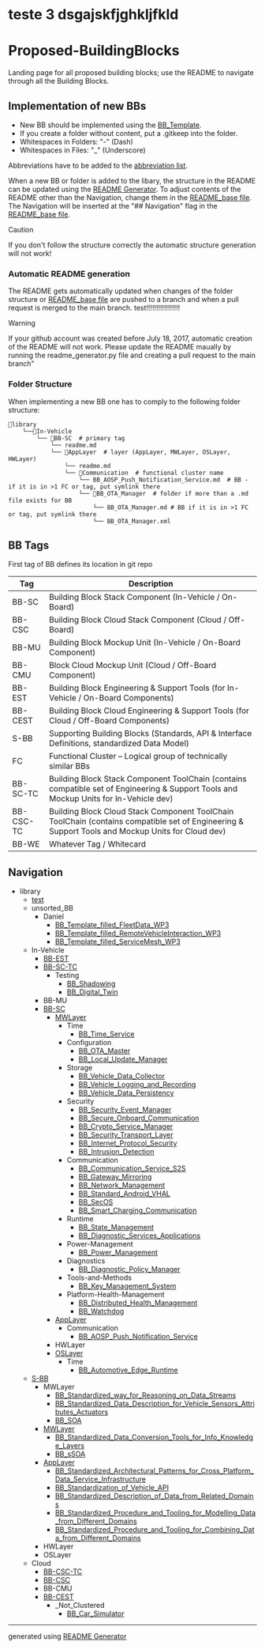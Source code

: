 # teste 3 dsgajskfjghkljfkld

# Proposed-BuildingBlocks

Landing page for all proposed building blocks; use the README to navigate through all the Building Blocks.

## Implementation of new BBs

- New BB should be implemented using the [BB_Template](/utils/BB_Template.md).  
- If you create a folder without content, put a .gitkeep into the folder.  
- Whitespaces in Folders: "-" (Dash)  
- Whitespaces in Files: "_" (Underscore)  

Abbreviations have to be added to the [abbreviation list](/utils/Abbreviations.md).

When a new BB or folder is added to the libary, the structure in the README can be updated using 
the [README Generator](/scripts/readme_generator.py). To adjust contents of the README other than 
the Navigation, change them in the [README_base file](/utils/README_base.md). The Navigation will 
be inserted at the "## Navigation" flag in the [README_base file](/utils/README_base.md).

> [!CAUTION]
> If you don't follow the structure correctly the automatic structure generation will not work!

### Automatic README generation

The README gets automatically updated when changes of the folder structure or [README_base file](/utils/README_base.md) are pushed to a branch and when a pull request is merged to the main branch. test!!!!!!!!!!!!!!!!!

> [!Warning]
>If your github account was created before July 18, 2017, automatic creation of the README will not work. Please update the README maually by running the readme_generator.py file and creating a pull request to the main branch"

### Folder Structure

When implementing a new BB one has to comply to the following folder structure:

```
📁library
    └──📁In-Vehicle
        └── 📁BB-SC  # primary tag
            └── readme.md  
            └── 📁AppLayer  # layer (AppLayer, MWLayer, OSLayer, HWLayer)
                └── readme.md  
                └── 📁Communication  # functional cluster name
                    └── BB_AOSP_Push_Notification_Service.md  # BB - if it is in >1 FC or tag, put symlink there
                    └── 📁BB_OTA_Manager  # folder if more than a .md file exists for BB
                        └── BB_OTA_Manager.md # BB if it is in >1 FC or tag, put symlink there
                        └── BB_OTA_Manager.xml 

```

## BB Tags

First tag of BB defines its location in git repo

|Tag|Description|
|----|----|
|BB-SC|Building Block Stack Component (In-Vehicle / On-Board)|
|BB-CSC|Building Block Cloud Stack Component (Cloud / Off-Board)|
|BB-MU|Building Block Mockup Unit (In-Vehicle / On-Board Component)|
|BB-CMU|Block Cloud Mockup Unit (Cloud / Off-Board Component)|
|BB-EST|Building Block Engineering & Support Tools (for In-Vehicle / On-Board Components)|
|BB-CEST|Building Block Cloud Engineering & Support Tools (for Cloud / Off-Board Components)|
|S-BB|Supporting Building Blocks (Standards, API & Interface Definitions, standardized Data Model)|
|FC|Functional Cluster – Logical group of technically similar BBs|
|BB-SC-TC|Building Block Stack Component ToolChain (contains compatible set of Engineering & Support Tools and Mockup Units for In-Vehicle dev)|
|BB-CSC-TC|Building Block Cloud Stack Component ToolChain ToolChain (contains compatible set of Engineering & Support Tools and Mockup Units for Cloud dev)|
|BB-WE|Whatever Tag / Whitecard|

## Navigation
- library
    - [test](/library/test/test.md)
    - unsorted_BB
        - Daniel
            - [BB_Template_filled_FleetData_WP3](/library/unsorted_BB/Daniel/BB_Template_filled_FleetData_WP3.md)
            - [BB_Template_filled_RemoteVehicleInteraction_WP3](/library/unsorted_BB/Daniel/BB_Template_filled_RemoteVehicleInteraction_WP3.md)
            - [BB_Template_filled_ServiceMesh_WP3](/library/unsorted_BB/Daniel/BB_Template_filled_ServiceMesh_WP3.md)
    - In-Vehicle
        - [BB-EST](/library/In-Vehicle/BB-EST/BB-EST.md)
        - [BB-SC-TC](/library/In-Vehicle/BB-SC-TC/BB-SC-TC.md)
            - Testing
                - [BB_Shadowing](/library/In-Vehicle/BB-SC-TC/Testing/BB_Shadowing.md)
                - [BB_Digital_Twin](/library/In-Vehicle/BB-SC-TC/Testing/BB_Digital_Twin.md)
        - BB-MU
        - [BB-SC](/library/In-Vehicle/BB-SC/BB-SC.md)
            - [MWLayer](/library/In-Vehicle/BB-SC/MWLayer/MWLayer.md)
                - Time
                    - [BB_Time_Service](/library/In-Vehicle/BB-SC/MWLayer/Time/BB_Time_Service.md)
                - Configuration
                    - [BB_OTA_Master](/library/In-Vehicle/BB-SC/MWLayer/Configuration/BB_OTA_Master.md)
                    - [BB_Local_Update_Manager](/library/In-Vehicle/BB-SC/MWLayer/Configuration/BB_Local_Update_Manager.md)
                - Storage
                    - [BB_Vehicle_Data_Collector](/library/In-Vehicle/BB-SC/MWLayer/Storage/BB_Vehicle_Data_Collector.md)
                    - [BB_Vehicle_Logging_and_Recording](/library/In-Vehicle/BB-SC/MWLayer/Storage/BB_Vehicle_Logging_and_Recording.md)
                    - [BB_Vehicle_Data_Persistency](/library/In-Vehicle/BB-SC/MWLayer/Storage/BB_Vehicle_Data_Persistency.md)
                - Security
                    - [BB_Security_Event_Manager](/library/In-Vehicle/BB-SC/MWLayer/Security/BB_Security_Event_Manager.md)
                    - [BB_Secure_Onboard_Communication](/library/In-Vehicle/BB-SC/MWLayer/Security/BB_Secure_Onboard_Communication.md)
                    - [BB_Crypto_Service_Manager](/library/In-Vehicle/BB-SC/MWLayer/Security/BB_Crypto_Service_Manager.md)
                    - [BB_Security_Transport_Layer](/library/In-Vehicle/BB-SC/MWLayer/Security/BB_Security_Transport_Layer.md)
                    - [BB_Internet_Protocol_Security](/library/In-Vehicle/BB-SC/MWLayer/Security/BB_Internet_Protocol_Security.md)
                    - [BB_Intrusion_Detection](/library/In-Vehicle/BB-SC/MWLayer/Security/BB_Intrusion_Detection.md)
                - Communication
                    - [BB_Communication_Service_S2S](/library/In-Vehicle/BB-SC/MWLayer/Communication/BB_Communication_Service_S2S.md)
                    - [BB_Gateway_Mirroring](/library/In-Vehicle/BB-SC/MWLayer/Communication/BB_Gateway_Mirroring.md)
                    - [BB_Network_Management](/library/In-Vehicle/BB-SC/MWLayer/Communication/BB_Network_Management.md)
                    - [BB_Standard_Android_VHAL](/library/In-Vehicle/BB-SC/MWLayer/Communication/BB_Standard_Android_VHAL.md)
                    - [BB_SecOS](/library/In-Vehicle/BB-SC/MWLayer/Communication/BB_SecOS.md)
                    - [BB_Smart_Charging_Communication](/library/In-Vehicle/BB-SC/MWLayer/Communication/BB_Smart_Charging_Communication.md)
                - Runtime
                    - [BB_State_Management](/library/In-Vehicle/BB-SC/MWLayer/Runtime/BB_State_Management.md)
                    - [BB_Diagnostic_Services_Applications](/library/In-Vehicle/BB-SC/MWLayer/Runtime/BB_Diagnostic_Services_Applications.md)
                - Power-Management
                    - [BB_Power_Management](/library/In-Vehicle/BB-SC/MWLayer/Power-Management/BB_Power_Management.md)
                - Diagnostics
                    - [BB_Diagnostic_Policy_Manager](/library/In-Vehicle/BB-SC/MWLayer/Diagnostics/BB_Diagnostic_Policy_Manager.md)
                - Tools-and-Methods
                    - [BB_Key_Management_System](/library/In-Vehicle/BB-SC/MWLayer/Tools-and-Methods/BB_Key_Management_System.md)
                - Platform-Health-Management
                    - [BB_Distributed_Health_Management](/library/In-Vehicle/BB-SC/MWLayer/Platform-Health-Management/BB_Distributed_Health_Management.md)
                    - [BB_Watchdog](/library/In-Vehicle/BB-SC/MWLayer/Platform-Health-Management/BB_Watchdog.md)
            - [AppLayer](/library/In-Vehicle/BB-SC/AppLayer/AppLayer.md)
                - Communication
                    - [BB_AOSP_Push_Notification_Service](/library/In-Vehicle/BB-SC/AppLayer/Communication/BB_AOSP_Push_Notification_Service.md)
            - HWLayer
            - [OSLayer](/library/In-Vehicle/BB-SC/OSLayer/OSLayer.md)
                - Time
                    - [BB_Automotive_Edge_Runtime](/library/In-Vehicle/BB-SC/OSLayer/Time/BB_Automotive_Edge_Runtime.md)
    - [S-BB](/library/S-BB/S-BB.md)
        - MWLayer
            - [BB_Standardized_way_for_Reasoning_on_Data_Streams](/library/S-BB/MWLayer/BB_Standardized_way_for_Reasoning_on_Data_Streams.md)
            - [BB_Standardized_Data_Description_for_Vehicle_Sensors_Attributes_Actuators](/library/S-BB/MWLayer/BB_Standardized_Data_Description_for_Vehicle_Sensors_Attributes_Actuators.md)
            - [BB_SOA](/library/S-BB/MWLayer/BB_SOA.md)
        - [MWLayer](/library/S-BB/MWLayer/MWLayer.md)
            - [BB_Standardized_Data_Conversion_Tools_for_Info_Knowledge_Layers](/library/S-BB/MWLayer/BB_Standardized_Data_Conversion_Tools_for_Info_Knowledge_Layers.md)
            - [BB_sSOA](/library/S-BB/MWLayer/BB_sSOA.md)
        - [AppLayer](/library/S-BB/AppLayer/AppLayer.md)
            - [BB_Standardized_Architectural_Patterns_for_Cross_Platform_Data_Service_Infrastructure](/library/S-BB/AppLayer/BB_Standardized_Architectural_Patterns_for_Cross_Platform_Data_Service_Infrastructure.md)
            - [BB_Standardization_of_Vehicle_API](/library/S-BB/AppLayer/BB_Standardization_of_Vehicle_API.md)
            - [BB_Standardized_Description_of_Data_from_Related_Domains](/library/S-BB/AppLayer/BB_Standardized_Description_of_Data_from_Related_Domains.md)
            - [BB_Standardized_Procedure_and_Tooling_for_Modelling_Data_from_Different_Domains](/library/S-BB/AppLayer/BB_Standardized_Procedure_and_Tooling_for_Modelling_Data_from_Different_Domains.md)
            - [BB_Standardized_Procedure_and_Tooling_for_Combining_Data_from_Different_Domains](/library/S-BB/AppLayer/BB_Standardized_Procedure_and_Tooling_for_Combining_Data_from_Different_Domains.md)
        - HWLayer
        - OSLayer
    - Cloud
        - [BB-CSC-TC](/library/Cloud/BB-CSC-TC/BB-CSC-TC.md)
        - [BB-CSC](/library/Cloud/BB-CSC/BB-CSC.md)
        - BB-CMU
        - [BB-CEST](/library/Cloud/BB-CEST/BB-CEST.md)
            - _Not_Clustered
                - [BB_Car_Simulator](/library/Cloud/BB-CEST/_Not_Clustered/BB_Car_Simulator.md)
***
generated using [README Generator](/scripts/readme_generator.py)